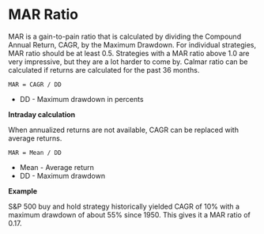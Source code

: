 # MAR Ratio

MAR is a gain-to-pain ratio that is calculated by dividing the Compound Annual Return, CAGR, by the Maximum Drawdown.
For individual strategies, MAR ratio should be at least 0.5. 
Strategies with a MAR ratio above 1.0 are very impressive, but they are a lot harder to come by.
Calmar ratio can be calculated if returns are calculated for the past 36 months. 

```
MAR = CAGR / DD
```

- DD - Maximum drawdown in percents

**Intraday calculation**

When annualized returns are not available, CAGR can be replaced with average returns.

```
MAR = Mean / DD
```

- Mean - Average return
- DD - Maximum drawdown 

**Example** 

S&P 500 buy and hold strategy historically yielded CAGR of 10% with a maximum drawdown of about 55% since 1950.
This gives it a MAR ratio of 0.17.